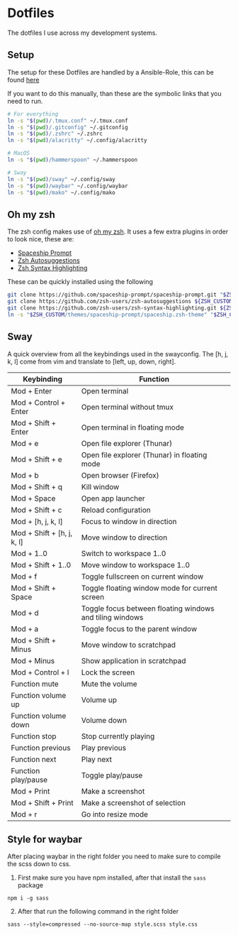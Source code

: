 # Dotfiles

The dotfiles I use across my development systems.

## Setup

The setup for these Dotfiles are handled by a Ansible-Role, this can be found [here](https://github.com/JonaVDM/dotfiles-role)

If you want to do this manually, than these are the symbolic links that you need to run.

```bash
# For everything
ln -s "$(pwd)/.tmux.conf" ~/.tmux.conf
ln -s "$(pwd)/.gitconfig" ~/.gitconfig
ln -s "$(pwd)/.zshrc" ~/.zshrc
ln -s "$(pwd)/alacritty" ~/.config/alacritty

# MacOS
ln -s "$(pwd)/hammerspoon" ~/.hammerspoon

# Sway
ln -s "$(pwd)/sway" ~/.config/sway
ln -s "$(pwd)/waybar" ~/.config/waybar
ln -s "$(pwd)/mako" ~/.config/mako
```

## Oh my zsh

The zsh config makes use of [oh my zsh](https://ohmyz.sh/). It uses a few extra plugins in order to look nice, these are:

- [Spaceship Prompt](https://github.com/spaceship-prompt/spaceship-prompt)
- [Zsh Autosuggestions](https://github.com/zsh-users/zsh-autosuggestions)
- [Zsh Syntax Highlighting](https://github.com/zsh-users/zsh-syntax-highlighting)

These can be quickly installed using the following

```bash
git clone https://github.com/spaceship-prompt/spaceship-prompt.git "$ZSH_CUSTOM/themes/spaceship-prompt" --depth=1
git clone https://github.com/zsh-users/zsh-autosuggestions ${ZSH_CUSTOM}/plugins/zsh-autosuggestions
git clone https://github.com/zsh-users/zsh-syntax-highlighting.git ${ZSH_CUSTOM}/plugins/zsh-syntax-highlighting
ln -s "$ZSH_CUSTOM/themes/spaceship-prompt/spaceship.zsh-theme" "$ZSH_CUSTOM/themes/spaceship.zsh-theme"
```

## Sway

A quick overview from all the keybindings used in the swayconfig.
The [h, j, k, l] come from vim and translate to [left, up, down, right].

| Keybinding                 | Function                                                 |
| -------------------------- | -------------------------------------------------------- |
| Mod + Enter                | Open terminal                                            |
| Mod + Control + Enter      | Open terminal without tmux                               |
| Mod + Shift + Enter        | Open terminal in floating mode                           |
| Mod + e                    | Open file explorer (Thunar)                              |
| Mod + Shift + e            | Open file explorer (Thunar) in floating mode             |
| Mod + b                    | Open browser (Firefox)                                   |
| Mod + Shift + q            | Kill window                                              |
| Mod + Space                | Open app launcher                                        |
| Mod + Shift + c            | Reload configuration                                     |
| Mod + [h, j, k, l]         | Focus to window in direction                             |
| Mod + Shift + [h, j, k, l] | Move window to direction                                 |
| Mod + 1..0                 | Switch to workspace 1..0                                 |
| Mod + Shift + 1..0         | Move window to workspace 1..0                            |
| Mod + f                    | Toggle fullscreen on current window                      |
| Mod + Shift + Space        | Toggle floating window mode for current screen           |
| Mod + d                    | Toggle focus between floating windows and tiling windows |
| Mod + a                    | Toggle focus to the parent window                        |
| Mod + Shift + Minus        | Move window to scratchpad                                |
| Mod + Minus                | Show application in scratchpad                           |
| Mod + Control + l          | Lock the screen                                          |
| Function mute              | Mute the volume                                          |
| Function volume up         | Volume up                                                |
| Function volume down       | Volume down                                              |
| Function stop              | Stop currently playing                                   |
| Function previous          | Play previous                                            |
| Function next              | Play next                                                |
| Function play/pause        | Toggle play/pause                                        |
| Mod + Print                | Make a screenshot                                        |
| Mod + Shift + Print        | Make a screenshot of selection                           |
| Mod + r                    | Go into resize mode                                      |

## Style for waybar

After placing waybar in the right folder you need to make sure to compile the scss down to css.

1. First make sure you have npm installed, after that install the `sass` package

```
npm i -g sass
```

2. After that run the following command in the right folder

```
sass --style=compressed --no-source-map style.scss style.css
```
